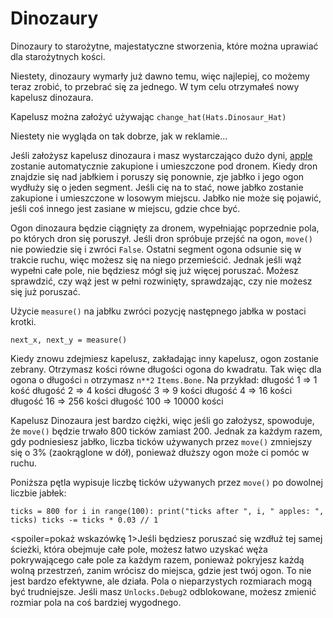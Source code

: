 # Dinozaury
Dinozaury to starożytne, majestatyczne stworzenia, które można uprawiać dla starożytnych kości.

Niestety, dinozaury wymarły już dawno temu, więc najlepiej, co możemy teraz zrobić, to przebrać się za jednego.
W tym celu otrzymałeś nowy kapelusz dinozaura.

Kapelusz można założyć używając
`change_hat(Hats.Dinosaur_Hat)`

Niestety nie wygląda on tak dobrze, jak w reklamie...

Jeśli założysz kapelusz dinozaura i masz wystarczająco dużo dyni, [apple](objects/apple) zostanie automatycznie zakupione i umieszczone pod dronem.
Kiedy dron znajdzie się nad jabłkiem i poruszy się ponownie, zje jabłko i jego ogon wydłuży się o jeden segment. Jeśli cię na to stać, nowe jabłko zostanie zakupione i umieszczone w losowym miejscu.
Jabłko nie może się pojawić, jeśli coś innego jest zasiane w miejscu, gdzie chce być.

Ogon dinozaura będzie ciągnięty za dronem, wypełniając poprzednie pola, po których dron się poruszył. Jeśli dron spróbuje przejść na ogon, `move()` nie powiedzie się i zwróci `False`.
Ostatni segment ogona odsunie się w trakcie ruchu, więc możesz się na niego przemieścić. Jednak jeśli wąż wypełni całe pole, nie będziesz mógł się już więcej poruszać. Możesz sprawdzić, czy wąż jest w pełni rozwinięty, sprawdzając, czy nie możesz się już poruszać.

Użycie `measure()` na jabłku zwróci pozycję następnego jabłka w postaci krotki.

`next_x, next_y = measure()`

Kiedy znowu zdejmiesz kapelusz, zakładając inny kapelusz, ogon zostanie zebrany.
Otrzymasz kości równe długości ogona do kwadratu. Tak więc dla ogona o długości `n` otrzymasz `n**2` `Items.Bone`.
Na przykład:
długość 1 => 1 kość
długość 2 => 4 kości
długość 3 => 9 kości
długość 4 => 16 kości
długość 16 => 256 kości
długość 100 => 10000 kości

Kapelusz Dinozaura jest bardzo ciężki, więc jeśli go założysz, spowoduje, że `move()` będzie trwało 800 ticków zamiast 200. Jednak za każdym razem, gdy podniesiesz jabłko, liczba ticków używanych przez `move()` zmniejszy się o 3% (zaokrąglone w dół), ponieważ dłuższy ogon może ci pomóc w ruchu.

Poniższa pętla wypisuje liczbę ticków używanych przez `move()` po dowolnej liczbie jabłek:

`ticks = 800
for i in range(100):
    print("ticks after ", i, " apples: ", ticks)
    ticks -= ticks * 0.03 // 1`

<spoiler=pokaż wskazówkę 1>Jeśli będziesz poruszać się wzdłuż tej samej ścieżki, która obejmuje całe pole, możesz łatwo uzyskać węża pokrywającego całe pole za każdym razem, ponieważ pokryjesz każdą wolną przestrzeń, zanim wrócisz do miejsca, gdzie jest twój ogon. To nie jest bardzo efektywne, ale działa.
Pola o nieparzystych rozmiarach mogą być trudniejsze. Jeśli masz `Unlocks.Debug2` odblokowane, możesz zmienić rozmiar pola na coś bardziej wygodnego.</spoiler>